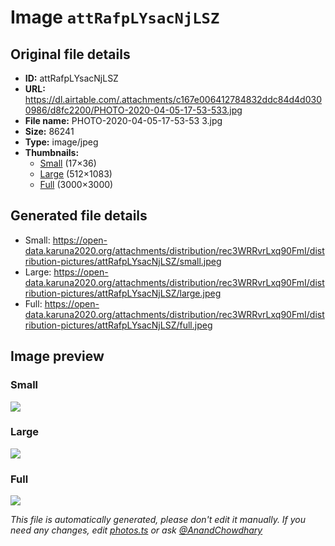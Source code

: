 # Image `attRafpLYsacNjLSZ`

## Original file details

- **ID:** attRafpLYsacNjLSZ
- **URL:** https://dl.airtable.com/.attachments/c167e006412784832ddc84d4d0300986/d8fc2200/PHOTO-2020-04-05-17-53-533.jpg
- **File name:** PHOTO-2020-04-05-17-53-53 3.jpg
- **Size:** 86241
- **Type:** image/jpeg
- **Thumbnails:**
  - [Small](https://dl.airtable.com/.attachmentThumbnails/d969e74dc5c01f46bb79b85285fd4675/2da5723a) (17×36)
  - [Large](https://dl.airtable.com/.attachmentThumbnails/e2c98a15a52fe4053a2f8c3893b87a16/d0750b90) (512×1083)
  - [Full](https://dl.airtable.com/.attachmentThumbnails/3f2068895f9e34238fdf36a9d9fd0e3a/d9e6a03d) (3000×3000)

## Generated file details

- Small: https://open-data.karuna2020.org/attachments/distribution/rec3WRRvrLxq90FmI/distribution-pictures/attRafpLYsacNjLSZ/small.jpeg
- Large: https://open-data.karuna2020.org/attachments/distribution/rec3WRRvrLxq90FmI/distribution-pictures/attRafpLYsacNjLSZ/large.jpeg
- Full: https://open-data.karuna2020.org/attachments/distribution/rec3WRRvrLxq90FmI/distribution-pictures/attRafpLYsacNjLSZ/full.jpeg

## Image preview

### Small

![](https://open-data.karuna2020.org/attachments/distribution/rec3WRRvrLxq90FmI/distribution-pictures/attRafpLYsacNjLSZ/small.jpeg)

### Large

![](https://open-data.karuna2020.org/attachments/distribution/rec3WRRvrLxq90FmI/distribution-pictures/attRafpLYsacNjLSZ/large.jpeg)

### Full

![](https://open-data.karuna2020.org/attachments/distribution/rec3WRRvrLxq90FmI/distribution-pictures/attRafpLYsacNjLSZ/full.jpeg)

_This file is automatically generated, please don't edit it manually. If you need any changes, edit [photos.ts](/photos.ts) or ask [@AnandChowdhary](https://github.com/AnandChowdhary)_
